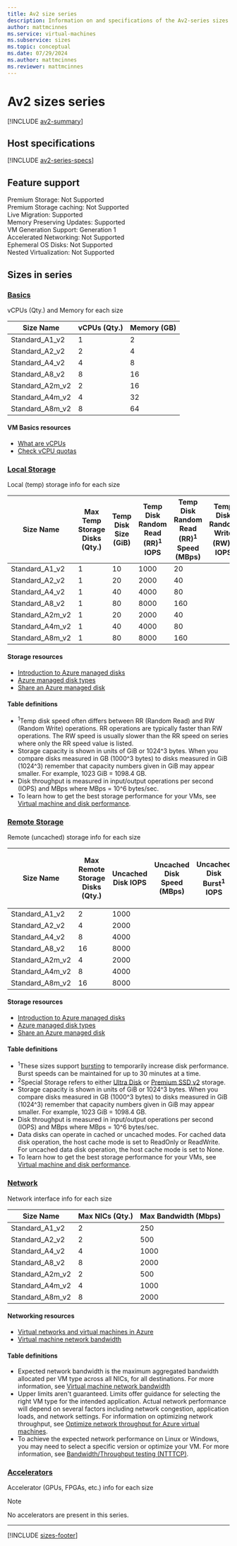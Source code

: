 ```yaml
---
title: Av2 size series
description: Information on and specifications of the Av2-series sizes
author: mattmcinnes
ms.service: virtual-machines
ms.subservice: sizes
ms.topic: conceptual
ms.date: 07/29/2024
ms.author: mattmcinnes
ms.reviewer: mattmcinnes
---
```


# Av2 sizes series

[!INCLUDE [av2-summary](./includes/av2-series-summary.md)]

## Host specifications
[!INCLUDE [av2-series-specs](./includes/av2-series-specs.md)]

## Feature support

Premium Storage: Not Supported<br>
Premium Storage caching: Not Supported<br>
Live Migration: Supported<br>
Memory Preserving Updates: Supported<br>
VM Generation Support: Generation 1<br>
Accelerated Networking: Not Supported<br>
Ephemeral OS Disks: Not Supported<br>
Nested Virtualization: Not Supported<br>

## Sizes in series

### [Basics](#tab/sizebasic)

vCPUs (Qty.) and Memory for each size

| Size Name | vCPUs (Qty.) | Memory (GB) |
| --- | --- | --- |
| Standard_A1_v2 | 1 | 2 |
| Standard_A2_v2 | 2 | 4 |
| Standard_A4_v2 | 4 | 8 |
| Standard_A8_v2 | 8 | 16 |
| Standard_A2m_v2 | 2 | 16 |
| Standard_A4m_v2 | 4 | 32 |
| Standard_A8m_v2 | 8 | 64 |

#### VM Basics resources
- [What are vCPUs  ](../../../virtual-machines/managed-disks-overview.md)
- [Check vCPU quotas](../../../virtual-machines/quotas.md)

### [Local Storage](#tab/sizestoragelocal)

Local (temp) storage info for each size

| Size Name | Max Temp Storage Disks (Qty.) | Temp Disk Size (GiB) | Temp Disk Random Read (RR)<sup>1</sup> IOPS | Temp Disk Random Read (RR)<sup>1</sup> Speed (MBps) | Temp Disk Random Write (RW)<sup>1</sup> IOPS | Temp Disk Random Write (RW)<sup>1</sup> Speed (MBps) |
| --- | --- | --- | --- | --- | --- | --- |
| Standard_A1_v2 | 1 | 10 | 1000 | 20 |  | 10 |
| Standard_A2_v2 | 1 | 20 | 2000 | 40 |  | 20 |
| Standard_A4_v2 | 1 | 40 | 4000 | 80 |  | 40 |
| Standard_A8_v2 | 1 | 80 | 8000 | 160 |  | 80 |
| Standard_A2m_v2 | 1 | 20 | 2000 | 40 |  | 20 |
| Standard_A4m_v2 | 1 | 40 | 4000 | 80 |  | 40 |
| Standard_A8m_v2 | 1 | 80 | 8000 | 160 |  | 80 |

#### Storage resources
- [Introduction to Azure managed disks](../../../virtual-machines/managed-disks-overview.md)
- [Azure managed disk types](../../../virtual-machines/disks-types.md)
- [Share an Azure managed disk](../../../virtual-machines/disks-shared.md)

#### Table definitions
- <sup>1</sup>Temp disk speed often differs between RR (Random Read) and RW (Random Write) operations. RR operations are typically faster than RW operations. The RW speed is usually slower than the RR speed on series where only the RR speed value is listed.
- Storage capacity is shown in units of GiB or 1024^3 bytes. When you compare disks measured in GB (1000^3 bytes) to disks measured in GiB (1024^3) remember that capacity numbers given in GiB may appear smaller. For example, 1023 GiB = 1098.4 GB.
- Disk throughput is measured in input/output operations per second (IOPS) and MBps where MBps = 10^6 bytes/sec.
- To learn how to get the best storage performance for your VMs, see [Virtual machine and disk performance](../../../virtual-machines/disks-performance.md).

### [Remote Storage](#tab/sizestorageremote)

Remote (uncached) storage info for each size

| Size Name | Max Remote Storage Disks (Qty.) | Uncached Disk IOPS | Uncached Disk Speed (MBps) | Uncached Disk Burst<sup>1</sup> IOPS | Uncached Disk Burst<sup>1</sup> Speed (MBps) | Uncached Special<sup>2</sup> Disk IOPS | Uncached Special<sup>2</sup> Disk Speed (MBps) | Uncached Burst<sup>1</sup> Special<sup>2</sup> Disk IOPS | Uncached Burst<sup>1</sup> Special<sup>2</sup> Disk Speed (MBps) |
| --- | --- | --- | --- | --- | --- | --- | --- | --- | --- |
| Standard_A1_v2 | 2 | 1000 |  |  |  |  |  |  |  |
| Standard_A2_v2 | 4 | 2000 |  |  |  |  |  |  |  |
| Standard_A4_v2 | 8 | 4000 |  |  |  |  |  |  |  |
| Standard_A8_v2 | 16 | 8000 |  |  |  |  |  |  |  |
| Standard_A2m_v2 | 4 | 2000 |  |  |  |  |  |  |  |
| Standard_A4m_v2 | 8 | 4000 |  |  |  |  |  |  |  |
| Standard_A8m_v2 | 16 | 8000 |  |  |  |  |  |  |  |

#### Storage resources
- [Introduction to Azure managed disks](../../../virtual-machines/managed-disks-overview.md)
- [Azure managed disk types](../../../virtual-machines/disks-types.md)
- [Share an Azure managed disk](../../../virtual-machines/disks-shared.md)

#### Table definitions
- <sup>1</sup>These sizes support [bursting](../../disk-bursting.md) to temporarily increase disk performance. Burst speeds can be maintained for up to 30 minutes at a time.
- <sup>2</sup>Special Storage refers to either [Ultra Disk](../../../virtual-machines/disks-enable-ultra-ssd.md) or [Premium SSD v2](../../../virtual-machines/disks-deploy-premium-v2.md) storage.
- Storage capacity is shown in units of GiB or 1024^3 bytes. When you compare disks measured in GB (1000^3 bytes) to disks measured in GiB (1024^3) remember that capacity numbers given in GiB may appear smaller. For example, 1023 GiB = 1098.4 GB.
- Disk throughput is measured in input/output operations per second (IOPS) and MBps where MBps = 10^6 bytes/sec.
- Data disks can operate in cached or uncached modes. For cached data disk operation, the host cache mode is set to ReadOnly or ReadWrite. For uncached data disk operation, the host cache mode is set to None.
- To learn how to get the best storage performance for your VMs, see [Virtual machine and disk performance](../../../virtual-machines/disks-performance.md).


### [Network](#tab/sizenetwork)

Network interface info for each size

| Size Name | Max NICs (Qty.) | Max Bandwidth (Mbps) |
| --- | --- | --- |
| Standard_A1_v2 | 2 | 250 |
| Standard_A2_v2 | 2 | 500 |
| Standard_A4_v2 | 4 | 1000 |
| Standard_A8_v2 | 8 | 2000 |
| Standard_A2m_v2 | 2 | 500 |
| Standard_A4m_v2 | 4 | 1000 |
| Standard_A8m_v2 | 8 | 2000 |

#### Networking resources
- [Virtual networks and virtual machines in Azure](../../../virtual-network/network-overview.md)
- [Virtual machine network bandwidth](../../../virtual-network/virtual-machine-network-throughput.md)

#### Table definitions
- Expected network bandwidth is the maximum aggregated bandwidth allocated per VM type across all NICs, for all destinations. For more information, see [Virtual machine network bandwidth](../../../virtual-network/virtual-machine-network-throughput.md)
- Upper limits aren't guaranteed. Limits offer guidance for selecting the right VM type for the intended application. Actual network performance will depend on several factors including network congestion, application loads, and network settings. For information on optimizing network throughput, see [Optimize network throughput for Azure virtual machines](../../../virtual-network/virtual-network-optimize-network-bandwidth.md). 
-  To achieve the expected network performance on Linux or Windows, you may need to select a specific version or optimize your VM. For more information, see [Bandwidth/Throughput testing (NTTTCP)](../../../virtual-network/virtual-network-bandwidth-testing.md).

### [Accelerators](#tab/sizeaccelerators)

Accelerator (GPUs, FPGAs, etc.) info for each size

> [!NOTE]
> No accelerators are present in this series.

---

[!INCLUDE [sizes-footer](../includes/sizes-footer.md)]
